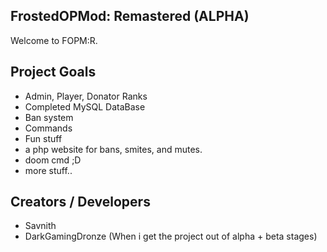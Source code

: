 ## FrostedOPMod: Remastered (ALPHA) ##

Welcome to FOPM:R.

## Project Goals ##

- Admin, Player, Donator Ranks
- Completed MySQL DataBase
- Ban system
- Commands
- Fun stuff
- a php website for bans, smites, and mutes.
- doom cmd ;D
- more stuff..

## Creators / Developers ##

- Savnith
- DarkGamingDronze (When i get the project out of alpha + beta stages)